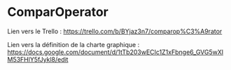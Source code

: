 # ComparOperator

Lien vers le Trello : https://trello.com/b/BYjaz3n7/comparop%C3%A9rator

Lien vers la définition de la charte graphique : https://docs.google.com/document/d/1tTb203wECIc1Z1xFbnge6_GVG5wXlM53FHlY5fJykl8/edit
